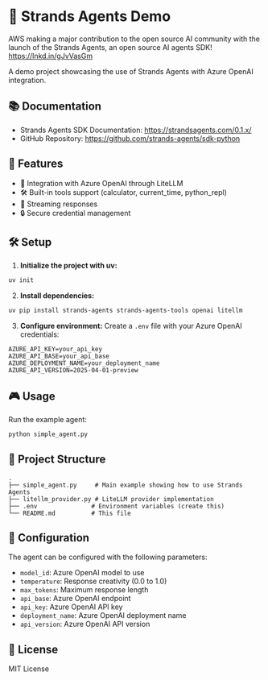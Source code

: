 # 🤖 Strands Agents Demo

AWS making a major contribution to the open source AI community with the launch of the Strands Agents, an open source AI agents SDK! https://lnkd.in/gJvVasGm

A demo project showcasing the use of Strands Agents with Azure OpenAI integration.

## 📚 Documentation

- Strands Agents SDK Documentation: https://strandsagents.com/0.1.x/
- GitHub Repository: https://github.com/strands-agents/sdk-python

## 🚀 Features

- 🤖 Integration with Azure OpenAI through LiteLLM
- 🛠️ Built-in tools support (calculator, current_time, python_repl)
- 🔄 Streaming responses
- 🔒 Secure credential management

## 🛠️ Setup

1. **Initialize the project with uv:**
```bash
uv init
```

2. **Install dependencies:**
```bash
uv pip install strands-agents strands-agents-tools openai litellm
```

3. **Configure environment:**
Create a `.env` file with your Azure OpenAI credentials:
```env
AZURE_API_KEY=your_api_key
AZURE_API_BASE=your_api_base
AZURE_DEPLOYMENT_NAME=your_deployment_name
AZURE_API_VERSION=2025-04-01-preview
```

## 🎮 Usage

Run the example agent:
```bash
python simple_agent.py
```

## 📁 Project Structure

```
.
├── simple_agent.py     # Main example showing how to use Strands Agents
├── litellm_provider.py # LiteLLM provider implementation
├── .env               # Environment variables (create this)
└── README.md          # This file
```

## 🔧 Configuration

The agent can be configured with the following parameters:
- `model_id`: Azure OpenAI model to use
- `temperature`: Response creativity (0.0 to 1.0)
- `max_tokens`: Maximum response length
- `api_base`: Azure OpenAI endpoint
- `api_key`: Azure OpenAI API key
- `deployment_name`: Azure OpenAI deployment name
- `api_version`: Azure OpenAI API version

## 📝 License

MIT License
